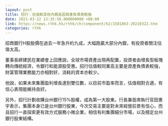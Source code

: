 ```yaml
---
layout: post
title: 招行：估值較其他內銀高因資產負債表較強
date: 2021-03-22 13:35:58.000000000 +08:00
link: https://news.rthk.hk/rthk/ch/component/k2/1581863-20210322.htm
categories: rthk
---
```


招商銀行H股股價在過去一年急升約九成，大幅跑贏大部分內銀，有投資者關注估值太高。

董事長繆建民在業績會上回應說，全球市場資產出現再配置，投資者由增長型板塊轉向傳統經濟，令銀行和能源股受惠。招行估值較同業高主要是資產負債表較強，財富管理業務能力亦相對好，消耗的資本亦較少。

他說，如果未來集團盈利增長達到雙位數，以目前市盈率而言，估值相對合適，有信心表現能維持良好。

另外，招行計劃收購台州銀行15%股權，成為第一大股東。行長兼首席執行官田惠宇表示，集團本身已是台州銀行股東，今次交易主要是對未來經營前景有信心，而且招行一直探索更有效方式服務小微企業，相信有利集團細分市場，以及穩定台州銀行股東結構。
